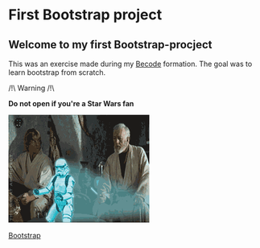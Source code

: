 # First Bootstrap project

## Welcome to my first Bootstrap-procject
This was an exercise made during my [Becode](https://github.com/becodeorg) formation. The goal was to learn bootstrap from scratch.

/!\ Warning /!\ 

**Do not open if you're a Star Wars fan**

![dance trooper](img/starwars.gif)

[Bootstrap](https://anonymouse97.github.io/css-framework-challenge/)